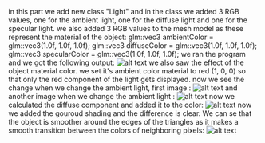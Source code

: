 in this part we add new class "Light" and in the class we added 3 RGB values, one for the ambient light, one for the diffuse light and one for the specular light. we also added 3 RGB values to the mesh model as these represent the material of the object:
glm::vec3 ambientColor = glm::vec3(1.0f, 1.0f, 1.0f);
glm::vec3 diffuseColor = glm::vec3(1.0f, 1.0f, 1.0f);
glm::vec3 specularColor = glm::vec3(1.0f, 1.0f, 1.0f);
we ran the program and we got the following output: ![alt text](https://github.com/HaifaGraphicsCourses/computer-graphics-2023-mohamad-arrabi-mohamad-khaleel/blob/master/Assignment2Report/first%20we%20see.png)
we also saw the effect of the object material color. we set it's ambient color material to red (1, 0, 0) so that only the red component of the light gets displayed.
now we see the change when we change the ambient light, first image : ![alt text](https://github.com/HaifaGraphicsCourses/computer-graphics-2023-mohamad-arrabi-mohamad-khaleel/blob/master/Assignment2Report/ambient%20light%201.png)
and another image when we change the ambient light : ![alt text](https://github.com/HaifaGraphicsCourses/computer-graphics-2023-mohamad-arrabi-mohamad-khaleel/blob/master/Assignment2Report/ambient%20light%202.png)
now we calculated the diffuse component and added it to the color: ![alt text](https://github.com/HaifaGraphicsCourses/computer-graphics-2023-mohamad-arrabi-mohamad-khaleel/blob/master/Assignment2Report/ambient%20and%20difuse.png)
now we added the gouroud shading and the difference is clear. We can se that the object is smoother around the edges of the triangles as it makes a smooth transition between the colors of neighboring pixels: ![alt text]()
